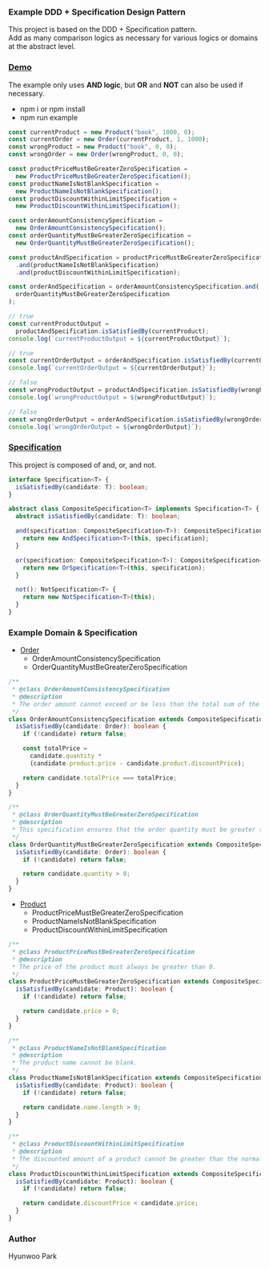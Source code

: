 ### Example DDD + Specification Design Pattern

This project is based on the DDD + Specification pattern.\
Add as many comparison logics as necessary for various logics or domains at the abstract level.

### [Demo](example.ts)

The example only uses **AND logic**, but **OR** and **NOT** can also be used if necessary.

- npm i or npm install
- npm run example

```typescript
const currentProduct = new Product("book", 1000, 0);
const currentOrder = new Order(currentProduct, 1, 1000);
const wrongProduct = new Product("book", 0, 0);
const wrongOrder = new Order(wrongProduct, 0, 0);

const productPriceMustBeGreaterZeroSpecification =
  new ProductPriceMustBeGreaterZeroSpecification();
const productNameIsNotBlankSpecification =
  new ProductNameIsNotBlankSpecification();
const productDiscountWithinLimitSpecification =
  new ProductDiscountWithinLimitSpecification();

const orderAmountConsistencySpecification =
  new OrderAmountConsistencySpecification();
const orderQuantityMustBeGreaterZeroSpecification =
  new OrderQuantityMustBeGreaterZeroSpecification();

const productAndSpecification = productPriceMustBeGreaterZeroSpecification
  .and(productNameIsNotBlankSpecification)
  .and(productDiscountWithinLimitSpecification);

const orderAndSpecification = orderAmountConsistencySpecification.and(
  orderQuantityMustBeGreaterZeroSpecification
);

// true
const currentProductOutput =
  productAndSpecification.isSatisfiedBy(currentProduct);
console.log(`currentProductOutput = ${currentProductOutput}`);

// true
const currentOrderOutput = orderAndSpecification.isSatisfiedBy(currentOrder);
console.log(`currentOrderOutput = ${currentOrderOutput}`);

// false
const wrongProductOutput = productAndSpecification.isSatisfiedBy(wrongProduct);
console.log(`wrongProductOutput = ${wrongProductOutput}`);

// false
const wrongOrderOutput = orderAndSpecification.isSatisfiedBy(wrongOrder);
console.log(`wrongOrderOutput = ${wrongOrderOutput}`);
```

### [Specification](Specification.ts)

This project is composed of and, or, and not.

```typescript
interface Specification<T> {
  isSatisfiedBy(candidate: T): boolean;
}

abstract class CompositeSpecification<T> implements Specification<T> {
  abstract isSatisfiedBy(candidate: T): boolean;

  and(specification: CompositeSpecification<T>): CompositeSpecification<T> {
    return new AndSpecification<T>(this, specification);
  }

  or(specification: CompositeSpecification<T>): CompositeSpecification<T> {
    return new OrSpecification<T>(this, specification);
  }

  not(): NotSpecification<T> {
    return new NotSpecification<T>(this);
  }
}
```

### Example Domain & Specification

- [Order](domain/order/Order.ts)
  - OrderAmountConsistencySpecification
  - OrderQuantityMustBeGreaterZeroSpecification

```typescript
/**
 * @class OrderAmountConsistencySpecification
 * @description
 * The order amount cannot exceed or be less than the total sum of the product price and discount amount.
 */
class OrderAmountConsistencySpecification extends CompositeSpecification<Order> {
  isSatisfiedBy(candidate: Order): boolean {
    if (!candidate) return false;

    const totalPrice =
      candidate.quantity *
      (candidate.product.price - candidate.product.discountPrice);

    return candidate.totalPrice === totalPrice;
  }
}

/**
 * @class OrderQuantityMustBeGreaterZeroSpecification
 * @description
 * This specification ensures that the order quantity must be greater than zero.
 */
class OrderQuantityMustBeGreaterZeroSpecification extends CompositeSpecification<Order> {
  isSatisfiedBy(candidate: Order): boolean {
    if (!candidate) return false;

    return candidate.quantity > 0;
  }
}
```

- [Product](domain/product/Product.ts)
  - ProductPriceMustBeGreaterZeroSpecification
  - ProductNameIsNotBlankSpecification
  - ProductDiscountWithinLimitSpecification

```typescript
/**
 * @class ProductPriceMustBeGreaterZeroSpecification
 * @description
 * The price of the product must always be greater than 0.
 */
class ProductPriceMustBeGreaterZeroSpecification extends CompositeSpecification<Product> {
  isSatisfiedBy(candidate: Product): boolean {
    if (!candidate) return false;

    return candidate.price > 0;
  }
}

/**
 * @class ProductNameIsNotBlankSpecification
 * @description
 * The product name cannot be blank.
 */
class ProductNameIsNotBlankSpecification extends CompositeSpecification<Product> {
  isSatisfiedBy(candidate: Product): boolean {
    if (!candidate) return false;

    return candidate.name.length > 0;
  }
}

/**
 * @class ProductDiscountWithinLimitSpecification
 * @description
 * The discounted amount of a product cannot be greater than the normal amount.
 */
class ProductDiscountWithinLimitSpecification extends CompositeSpecification<Product> {
  isSatisfiedBy(candidate: Product): boolean {
    if (!candidate) return false;

    return candidate.discountPrice < candidate.price;
  }
}
```

### Author

Hyunwoo Park

